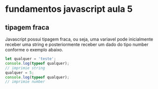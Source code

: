 # fundamentos javascript aula 5
## tipagem fraca

Javascript possui tipagem fraca, ou seja, uma variavel pode inicialmente receber uma string e posteriormente receber um dado do tipo number conforme o exemplo abaixo.

```javascript
let qualquer = 'teste';
console.log(typeof qualquer);
// imprimie string
qualquer = 5;
console.log(typeof qualquer);
// imprimie number
```